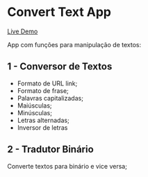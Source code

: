 # Convert Text App

[Live Demo](https://converttext-app.vercel.app/)

App com funções para manipulação de textos:

## 1 - Conversor de Textos

- Formato de URL link;
- Formato de frase;
- Palavras capitalizadas;
- Maiúsculas;
- Minúsculas;
- Letras alternadas;
- Inversor de letras

## 2 - Tradutor Binário

Converte textos para binário e vice versa;
